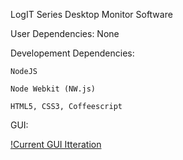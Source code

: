 
LogIT Series Desktop Monitor Software

  User Dependencies:
    None

  Developement Dependencies:

    NodeJS

    Node Webkit (NW.js)

    HTML5, CSS3, Coffeescript

  GUI:

  [!Current GUI Itteration](https://raw.githubusercontent.com/majames/logit-monitor/master/images/gui_progression/logit_monitor_001.png?raw=true)

